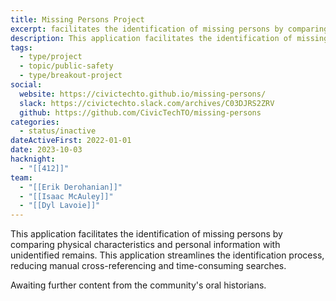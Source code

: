 ```yaml
---
title: Missing Persons Project
excerpt: facilitates the identification of missing persons by comparing physical characteristics and personal information with unidentified remains.
description: This application facilitates the identification of missing persons by comparing physical characteristics and personal information with unidentified remains. This application streamlines the identification process, reducing manual cross-referencing and time-consuming searches.
tags:
  - type/project
  - topic/public-safety
  - type/breakout-project
social:
  website: https://civictechto.github.io/missing-persons/
  slack: https://civictechto.slack.com/archives/C03DJRS2ZRV
  github: https://github.com/CivicTechTO/missing-persons
categories:
  - status/inactive
dateActiveFirst: 2022-01-01
date: 2023-10-03
hacknight:
  - "[[412]]"
team:
  - "[[Erik Derohanian]]"
  - "[[Isaac McAuley]]"
  - "[[Dyl Lavoie]]"
---
```

This application facilitates the identification of missing persons by comparing physical characteristics and personal information with unidentified remains. This application streamlines the identification process, reducing manual cross-referencing and time-consuming searches.

Awaiting further content from the community's oral historians.